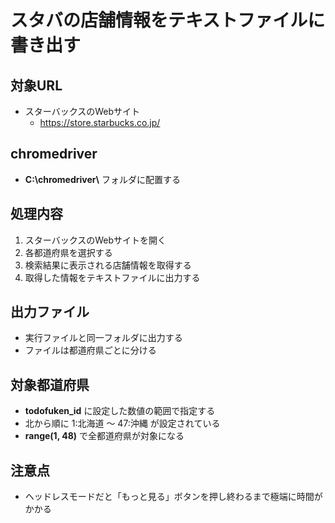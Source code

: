 # スタバの店舗情報をテキストファイルに書き出す

## 対象URL

* スターバックスのWebサイト
  * https://store.starbucks.co.jp/

## chromedriver

* __C:\\chromedriver\\__ フォルダに配置する

## 処理内容

1. スターバックスのWebサイトを開く
2. 各都道府県を選択する
3. 検索結果に表示される店舗情報を取得する
4. 取得した情報をテキストファイルに出力する

## 出力ファイル

* 実行ファイルと同一フォルダに出力する
* ファイルは都道府県ごとに分ける

## 対象都道府県

* __todofuken_id__ に設定した数値の範囲で指定する
* 北から順に 1:北海道 ～ 47:沖縄 が設定されている
* __range(1, 48)__ で全都道府県が対象になる

## 注意点

* ヘッドレスモードだと「もっと見る」ボタンを押し終わるまで極端に時間がかかる
